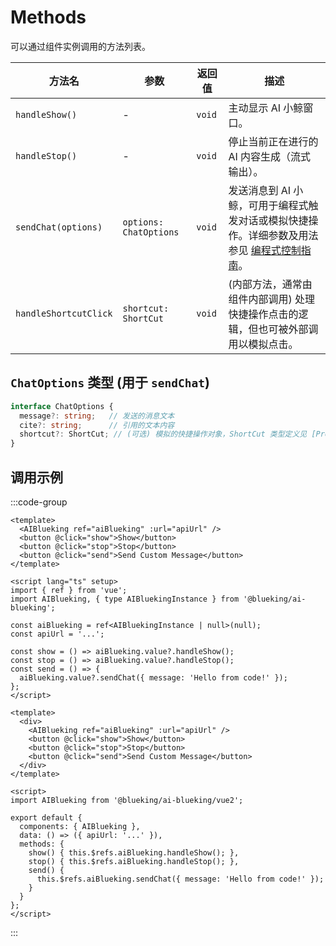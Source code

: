 # Methods

可以通过组件实例调用的方法列表。

| 方法名                | 参数                                         | 返回值   | 描述                                                                                                                             |
| --------------------- | -------------------------------------------- | -------- | -------------------------------------------------------------------------------------------------------------------------------- |
| `handleShow()`        | -                                            | `void`   | 主动显示 AI 小鲸窗口。                                                                                                           |
| `handleStop()`        | -                                            | `void`   | 停止当前正在进行的 AI 内容生成（流式输出）。                                                                                      |
| `sendChat(options)`   | `options: ChatOptions`                       | `void`   | 发送消息到 AI 小鲸，可用于编程式触发对话或模拟快捷操作。详细参数及用法参见 [编程式控制指南](/guide/advanced-usage/programmatic-control#主动发送消息-sendchat)。 |
| `handleShortcutClick` | `shortcut: ShortCut`                         | `void`   | (内部方法，通常由组件内部调用) 处理快捷操作点击的逻辑，但也可被外部调用以模拟点击。                                                 |

## `ChatOptions` 类型 (用于 `sendChat`)

```typescript
interface ChatOptions {
  message?: string;   // 发送的消息文本
  cite?: string;      // 引用的文本内容
  shortcut?: ShortCut; // (可选) 模拟的快捷操作对象，ShortCut 类型定义见 [Props](./props.md#shortcut-对象格式)
}
```

## 调用示例

:::code-group
```vue [Vue 3]
<template>
  <AIBlueking ref="aiBlueking" :url="apiUrl" />
  <button @click="show">Show</button>
  <button @click="stop">Stop</button>
  <button @click="send">Send Custom Message</button>
</template>

<script lang="ts" setup>
import { ref } from 'vue';
import AIBlueking, { type AIBluekingInstance } from '@blueking/ai-blueking';

const aiBlueking = ref<AIBluekingInstance | null>(null);
const apiUrl = '...';

const show = () => aiBlueking.value?.handleShow();
const stop = () => aiBlueking.value?.handleStop();
const send = () => {
  aiBlueking.value?.sendChat({ message: 'Hello from code!' });
};
</script>
```

```vue [Vue 2]
<template>
  <div>
    <AIBlueking ref="aiBlueking" :url="apiUrl" />
    <button @click="show">Show</button>
    <button @click="stop">Stop</button>
    <button @click="send">Send Custom Message</button>
  </div>
</template>

<script>
import AIBlueking from '@blueking/ai-blueking/vue2';

export default {
  components: { AIBlueking },
  data: () => ({ apiUrl: '...' }),
  methods: {
    show() { this.$refs.aiBlueking.handleShow(); },
    stop() { this.$refs.aiBlueking.handleStop(); },
    send() {
      this.$refs.aiBlueking.sendChat({ message: 'Hello from code!' });
    }
  }
};
</script>
```
:::